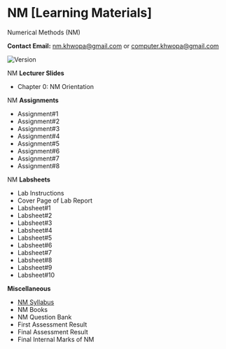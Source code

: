 # NM [Learning Materials]
Numerical Methods (NM)

**Contact Email:** nm.khwopa@gmail.com or computer.khwopa@gmail.com

 ![Version](https://img.shields.io/badge/version-2.0-blue.svg)

NM **Lecturer Slides**
- Chapter 0: NM Orientation

NM **Assignments**
- Assignment#1
- Assignment#2
- Assignment#3
- Assignment#4
- Assignment#5
- Assignment#6
- Assignment#7
- Assignment#8

NM **Labsheets**
- Lab Instructions
- Cover Page of Lab Report
- Labsheet#1
- Labsheet#2
- Labsheet#3
- Labsheet#4
- Labsheet#5
- Labsheet#6
- Labsheet#7
- Labsheet#8
- Labsheet#9
- Labsheet#10

**Miscellaneous**
- [NM Syllabus](https://github.com/KCE/NM/blob/master/NM_Syllabus.pdf)
- NM Books
- NM Question Bank
- First Assessment Result
- Final Assessment Result
- Final Internal Marks of NM
